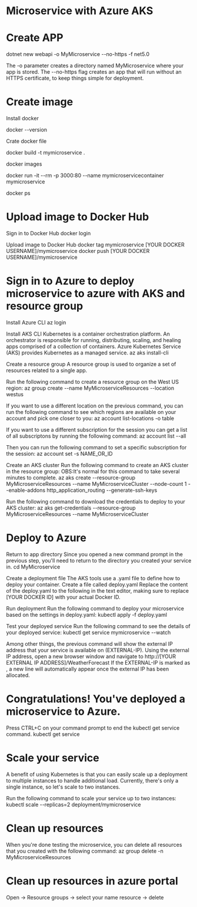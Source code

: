 # Microservice with Azure AKS

# Create APP
dotnet new webapi -o MyMicroservice --no-https -f net5.0

The -o parameter creates a directory named MyMicroservice where your app is stored.
The --no-https flag creates an app that will run without an HTTPS certificate, to keep things simple for deployment.


# Create image
Install docker

docker --version

Crate docker file

docker build -t mymicroservice .

docker images

docker run -it --rm -p 3000:80 --name mymicroservicecontainer mymicroservice

docker ps

# Upload image to Docker Hub
Sign in to Docker Hub
docker login

Upload image to Docker Hub
docker tag mymicroservice [YOUR DOCKER USERNAME]/mymicroservice
docker push [YOUR DOCKER USERNAME]/mymicroservice


# Sign in to Azure to deploy microservice to azure with AKS and resource group
Install Azure CLI
az login


Install AKS CLI
Kubernetes is a container orchestration platform. An orchestrator is responsible for running, distributing, scaling, and healing apps comprised of a collection of containers. Azure Kubernetes Service (AKS) provides Kubernetes as a managed service.
az aks install-cli


Create a resource group
A resource group is used to organize a set of resources related to a single app.


Run the following command to create a resource group on the West US region:
az group create --name MyMicroserviceResources --location westus


If you want to use a different location on the previous command, 
you can run the following command to see which regions are available on your account and pick one closer to you:
az account list-locations -o table


If you want to use a different subscription for the session you can get a list of all subscriptons by running the following command:
az account list --all


Then you can run the following command to set a specific subscription for the session:
az account set -s NAME_OR_ID


Create an AKS cluster
Run the following command to create an AKS cluster in the resource group:
 OBS:It's normal for this command to take several minutes to complete.
az aks create --resource-group MyMicroserviceResources --name MyMicroserviceCluster --node-count 1 --enable-addons http_application_routing --generate-ssh-keys


Run the following command to download the credentials to deploy to your AKS cluster:
az aks get-credentials --resource-group MyMicroserviceResources --name MyMicroserviceCluster


# Deploy to Azure
Return to app directory
Since you opened a new command prompt in the previous step, you'll need to return to the directory you created your service in.
cd MyMicroservice


Create a deployment file
The AKS tools use a .yaml file to define how to deploy your container.
Create a file called deploy.yaml
Replace the content of the deploy.yaml to the following in the text editor, making sure to replace [YOUR DOCKER ID] with your actual Docker ID.


Run deployment
Run the following command to deploy your microservice based on the settings in deploy.yaml:
kubectl apply -f deploy.yaml


Test your deployed service
Run the following command to see the details of your deployed service:
kubectl get service mymicroservice --watch

Among other things, the previous command will show the external IP address that your service is available on (EXTERNAL-IP).
Using the external IP address, open a new browser window and navigate to http://[YOUR EXTERNAL IP ADDRESS]/WeatherForecast
If the EXTERNAL-IP is marked as <pending>, a new line will automatically appear once the external IP has been allocated.

# Congratulations! You've deployed a microservice to Azure.
Press CTRL+C on your command prompt to end the kubectl get service command.
kubectl get service

# Scale your service
A benefit of using Kubernetes is that you can easily scale up a deployment to multiple instances to handle additional load. Currently, there's only a single instance, so let's scale to two instances.

Run the following command to scale your service up to two instances:
kubectl scale --replicas=2 deployment/mymicroservice


# Clean up resources
When you're done testing the microservice, you can delete all resources that you created with the following command:
az group delete -n MyMicroserviceResources

# Clean up resources in azure portal 
Open -> Resource groups -> select your name resource -> delete